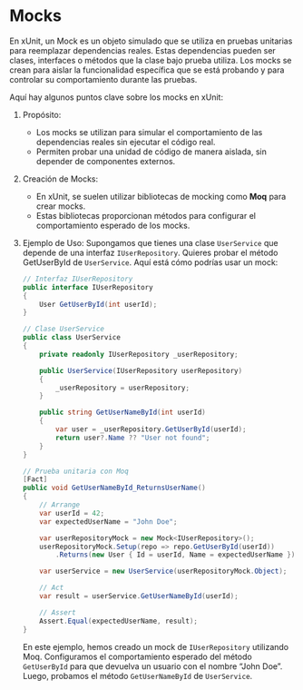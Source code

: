# Mocks
En xUnit, un Mock es un objeto simulado que se utiliza en pruebas unitarias para reemplazar dependencias reales. Estas dependencias pueden ser clases, interfaces o métodos que la clase bajo prueba utiliza. Los mocks se crean para aislar la funcionalidad específica que se está probando y para controlar su comportamiento durante las pruebas.

Aquí hay algunos puntos clave sobre los mocks en xUnit:
1. Propósito:
   - Los mocks se utilizan para simular el comportamiento de las dependencias reales sin ejecutar el código real.
   - Permiten probar una unidad de código de manera aislada, sin depender de componentes externos.
2. Creación de Mocks:
   - En xUnit, se suelen utilizar bibliotecas de mocking como **Moq** para crear mocks.
   - Estas bibliotecas proporcionan métodos para configurar el comportamiento esperado de los mocks.
3. Ejemplo de Uso: Supongamos que tienes una clase `UserService` que depende de una interfaz `IUserRepository`. Quieres probar el método GetUserById de `UserService`. Aquí está cómo podrías usar un mock:
   
    ```cs
    // Interfaz IUserRepository
    public interface IUserRepository
    {
        User GetUserById(int userId);
    }

    // Clase UserService
    public class UserService
    {
        private readonly IUserRepository _userRepository;

        public UserService(IUserRepository userRepository)
        {
            _userRepository = userRepository;
        }

        public string GetUserNameById(int userId)
        {
            var user = _userRepository.GetUserById(userId);
            return user?.Name ?? "User not found";
        }
    }

    // Prueba unitaria con Moq
    [Fact]
    public void GetUserNameById_ReturnsUserName()
    {
        // Arrange
        var userId = 42;
        var expectedUserName = "John Doe";

        var userRepositoryMock = new Mock<IUserRepository>();
        userRepositoryMock.Setup(repo => repo.GetUserById(userId))
            .Returns(new User { Id = userId, Name = expectedUserName });

        var userService = new UserService(userRepositoryMock.Object);

        // Act
        var result = userService.GetUserNameById(userId);

        // Assert
        Assert.Equal(expectedUserName, result);
    }

    ```
    En este ejemplo, hemos creado un mock de `IUserRepository` utilizando Moq. Configuramos el comportamiento esperado del método `GetUserById` para que devuelva un usuario con el nombre “John Doe”. Luego, probamos el método `GetUserNameById` de `UserService`.